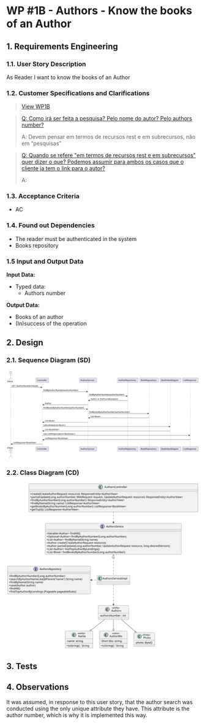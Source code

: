 # WP #1B - Authors - Know the books of an Author

## 1. Requirements Engineering
### 1.1. User Story Description

As Reader I want to know the books of an Author

### 1.2. Customer Specifications and Clarifications

>[View WP1B](..%2FWP1B-Authors.md)

>[Q: Como irá ser feita a pesquisa? Pelo nome do autor? Pelo authors number?  ](https://moodle.isep.ipp.pt/mod/forum/discuss.php?d=29862)
>
>A: Devem pensar em termos de recursos rest e em subrecursos, não em “pesquisas”

>[Q:
Quando se refere "em termos de recursos rest e em subrecursos" 
> quer dizer o que? Podemos assumir para ambos os casos que o cliente ja tem o link para o autor?
](https://moodle.isep.ipp.pt/mod/forum/discuss.php?d=29862)
>
>A: 


### 1.3. Acceptance Criteria
- AC

### 1.4. Found out Dependencies
- The reader must be authenticated in the system
- Books repository
### 1.5 Input and Output Data

**Input Data:**

* Typed data:
  * Authors number

**Output Data:**

* Books of an author
* (In)success of the operation

## 2. Design
### 2.1. Sequence Diagram (SD)
![Ph2-4-KnowBooksAnAuthor.svg](Ph2-4-KnowBooksAnAuthor.svg)
### 2.2. Class Diagram (CD)
![ClassDiagram.svg](..%2FClassDiagram.svg)
## 3. Tests
## 4. Observations
It was assumed, in response to this user story,
that the author search was conducted using the
only unique attribute they have. This attribute is
the author number, which is why it is implemented
this way.

